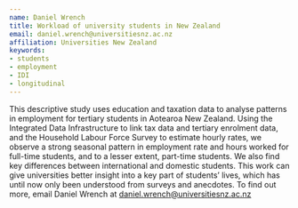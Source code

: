 ```yaml
---
name: Daniel Wrench
title: Workload of university students in New Zealand
email: daniel.wrench@universitiesnz.ac.nz
affiliation: Universities New Zealand
keywords:
- students
- employment
- IDI
- longitudinal
---
```


This descriptive study uses education and taxation data to analyse patterns in employment for tertiary students in Aotearoa New Zealand. Using the Integrated Data Infrastructure to link tax data and tertiary enrolment data, and the Household Labour Force Survey to estimate hourly rates, we observe a strong seasonal pattern in employment rate and hours worked for full-time students, and to a lesser extent, part-time students.  We also find key differences between international and domestic students. This work can give universities better insight into a key part of students’ lives, which has until now only been understood from surveys and anecdotes. To find out more, email Daniel Wrench at daniel.wrench@universitiesnz.ac.nz
